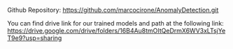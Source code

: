 Github Repository: https://github.com/marcocirone/AnomalyDetection.git

You can find drive link for our trained models and path at the following link: https://drive.google.com/drive/folders/16B4Au8tmOItQeDrmX6WV3xLTsjYeT9e9?usp=sharing